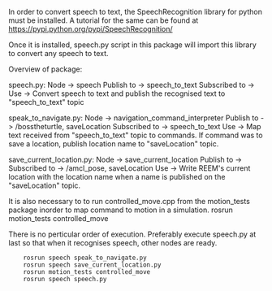 In order to convert speech to text, the SpeechRecognition library for python must be installed.
A tutorial for the same can be found at https://pypi.python.org/pypi/SpeechRecognition/

Once it is installed, speech.py script in this package will import this library to convert any speech to text.

Overview of package:

speech.py:
	Node -> speech
	Publish to -> speech_to_text
	Subscribed to -> <None>
	Use -> Convert speech to text and publish the recognised text to "speech_to_text" topic

speak_to_navigate.py:
	Node -> navigation_command_interpreter
	Publish to -> /bosstheturtle, saveLocation
	Subscribed to -> speech_to_text
	Use -> Map text received from "speech_to_text" topic to commands. If command was to save a location, publish location name to "saveLocation" topic.

save_current_location.py:
	Node -> save_current_location
	Publish to -> <None>
	Subscribed to -> /amcl_pose, saveLocation
	Use -> Write REEM's current location with the location name when a name is published on the "saveLocation" topic.

It is also necessary to to run controlled_move.cpp from the motion_tests package inorder to map command to motion in a simulation.
		rosrun motion_tests controlled_move

There is no perticular order of execution. Preferably execute speech.py at last so that when it recognises speech, other nodes are ready.

		rosrun speech speak_to_navigate.py
		rosrun speech save_current_location.py
		rosrun motion_tests controlled_move
		rosrun speech speech.py
